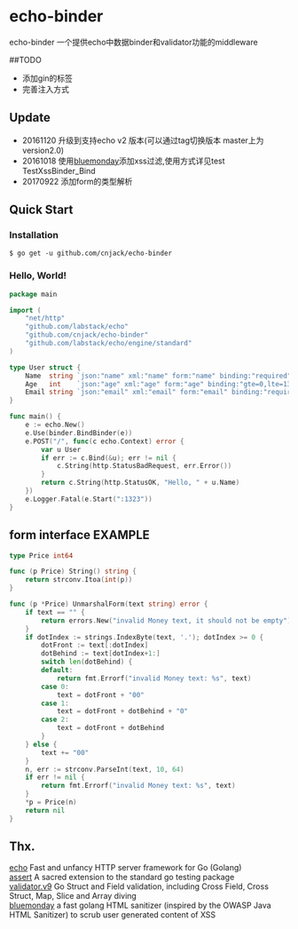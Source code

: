 # echo-binder
echo-binder 一个提供echo中数据binder和validator功能的middleware

##TODO
 - 添加gin的标签  
 - 完善注入方式

## Update
- 20161120 升级到支持echo v2 版本(可以通过tag切换版本 master上为version2.0)
- 20161018 使用[bluemonday](github.com/microcosm-cc/bluemonday)添加xss过滤,使用方式详见test TestXssBinder_Bind
- 20170922 添加form的类型解析

## Quick Start

### Installation
```
$ go get -u github.com/cnjack/echo-binder
```
### Hello, World!
```go
package main

import (
	"net/http"
	"github.com/labstack/echo"
	"github.com/cnjack/echo-binder"
	"github.com/labstack/echo/engine/standard"
)

type User struct {
	Name  string `json:"name" xml:"name" form:"name" binding:"required"`
	Age   int    `json:"age" xml:"age" form:"age" binding:"gte=0,lte=130"`
	Email string `json:"email" xml:"email" form:"email" binding:"required,email"`
}

func main() {
	e := echo.New()
	e.Use(binder.BindBinder(e))
	e.POST("/", func(c echo.Context) error {
		var u User
		if err := c.Bind(&u); err != nil {
			c.String(http.StatusBadRequest, err.Error())
		}
		return c.String(http.StatusOK, "Hello, " + u.Name)
	})
	e.Logger.Fatal(e.Start(":1323"))
}
```

## form interface EXAMPLE
```go
type Price int64

func (p Price) String() string {
	return strconv.Itoa(int(p))
}

func (p *Price) UnmarshalForm(text string) error {
	if text == "" {
		return errors.New("invalid Money text, it should not be empty")
	}
	if dotIndex := strings.IndexByte(text, '.'); dotIndex >= 0 {
		dotFront := text[:dotIndex]
		dotBehind := text[dotIndex+1:]
		switch len(dotBehind) {
		default:
			return fmt.Errorf("invalid Money text: %s", text)
		case 0:
			text = dotFront + "00"
		case 1:
			text = dotFront + dotBehind + "0"
		case 2:
			text = dotFront + dotBehind
		}
	} else {
		text += "00"
	}
	n, err := strconv.ParseInt(text, 10, 64)
	if err != nil {
		return fmt.Errorf("invalid Money text: %s", text)
	}
	*p = Price(n)
	return nil
}
```

## Thx.
[echo](https://github.com/labstack/echo) Fast and unfancy HTTP server framework for Go (Golang)  
[assert](https://github.com/stretchr/testify) A sacred extension to the standard go testing package  
[validator.v9](https://gopkg.in/go-playground/validator.v9) Go Struct and Field validation, including Cross Field, Cross Struct, Map, Slice and Array diving  
[bluemonday](https://github.com/microcosm-cc/bluemonday) a fast golang HTML sanitizer (inspired by the OWASP Java HTML Sanitizer) to scrub user generated content of XSS  
